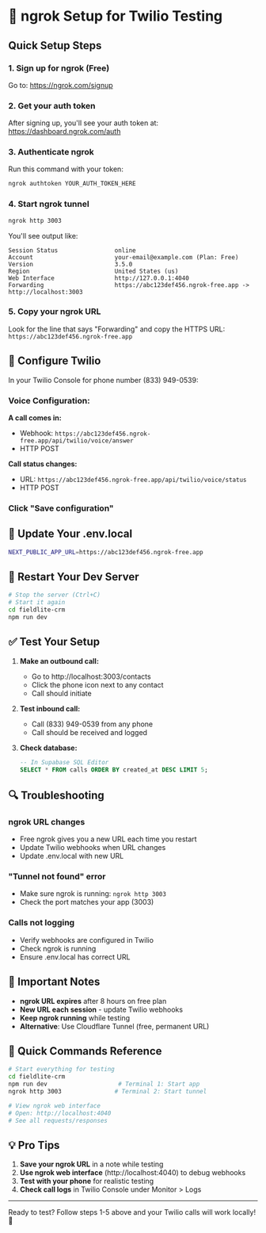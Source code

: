 # 🚀 ngrok Setup for Twilio Testing

## Quick Setup Steps

### 1. Sign up for ngrok (Free)
Go to: https://ngrok.com/signup

### 2. Get your auth token
After signing up, you'll see your auth token at:
https://dashboard.ngrok.com/auth

### 3. Authenticate ngrok
Run this command with your token:
```bash
ngrok authtoken YOUR_AUTH_TOKEN_HERE
```

### 4. Start ngrok tunnel
```bash
ngrok http 3003
```

You'll see output like:
```
Session Status                online
Account                       your-email@example.com (Plan: Free)
Version                       3.5.0
Region                        United States (us)
Web Interface                 http://127.0.0.1:4040
Forwarding                    https://abc123def456.ngrok-free.app -> http://localhost:3003
```

### 5. Copy your ngrok URL
Look for the line that says "Forwarding" and copy the HTTPS URL:
`https://abc123def456.ngrok-free.app`

## 📱 Configure Twilio

In your Twilio Console for phone number (833) 949-0539:

### Voice Configuration:
**A call comes in:**
- Webhook: `https://abc123def456.ngrok-free.app/api/twilio/voice/answer`
- HTTP POST

**Call status changes:**
- URL: `https://abc123def456.ngrok-free.app/api/twilio/voice/status`
- HTTP POST

### Click "Save configuration"

## 🔧 Update Your .env.local

```bash
NEXT_PUBLIC_APP_URL=https://abc123def456.ngrok-free.app
```

## 🔄 Restart Your Dev Server

```bash
# Stop the server (Ctrl+C)
# Start it again
cd fieldlite-crm
npm run dev
```

## ✅ Test Your Setup

1. **Make an outbound call:**
   - Go to http://localhost:3003/contacts
   - Click the phone icon next to any contact
   - Call should initiate

2. **Test inbound call:**
   - Call (833) 949-0539 from any phone
   - Call should be received and logged

3. **Check database:**
   ```sql
   -- In Supabase SQL Editor
   SELECT * FROM calls ORDER BY created_at DESC LIMIT 5;
   ```

## 🔍 Troubleshooting

### ngrok URL changes
- Free ngrok gives you a new URL each time you restart
- Update Twilio webhooks when URL changes
- Update .env.local with new URL

### "Tunnel not found" error
- Make sure ngrok is running: `ngrok http 3003`
- Check the port matches your app (3003)

### Calls not logging
- Verify webhooks are configured in Twilio
- Check ngrok is running
- Ensure .env.local has correct URL

## 📝 Important Notes

- **ngrok URL expires** after 8 hours on free plan
- **New URL each session** - update Twilio webhooks
- **Keep ngrok running** while testing
- **Alternative**: Use Cloudflare Tunnel (free, permanent URL)

## 🎯 Quick Commands Reference

```bash
# Start everything for testing
cd fieldlite-crm
npm run dev                    # Terminal 1: Start app
ngrok http 3003               # Terminal 2: Start tunnel

# View ngrok web interface
# Open: http://localhost:4040
# See all requests/responses
```

## 💡 Pro Tips

1. **Save your ngrok URL** in a note while testing
2. **Use ngrok web interface** (http://localhost:4040) to debug webhooks
3. **Test with your phone** for realistic testing
4. **Check call logs** in Twilio Console under Monitor > Logs

---

Ready to test? Follow steps 1-5 above and your Twilio calls will work locally! 🚀